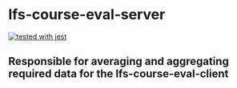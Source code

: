 # lfs-course-eval-server
[![tested with jest](https://img.shields.io/badge/tested_with-jest-99424f.svg)](https://github.com/facebook/jest)

## Responsible for averaging and aggregating required data for the lfs-course-eval-client
